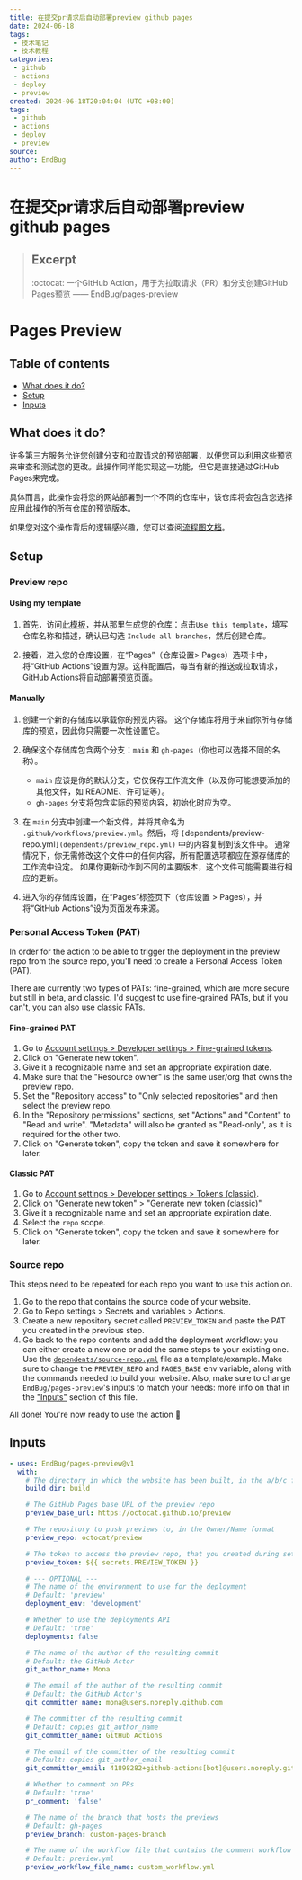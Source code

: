 ```yaml
---
title: 在提交pr请求后自动部署preview github pages
date: 2024-06-18
tags:
 - 技术笔记
 - 技术教程
categories:
 - github
 - actions
 - deploy
 - preview
created: 2024-06-18T20:04:04 (UTC +08:00)
tags:
 - github
 - actions
 - deploy
 - preview
source:
author: EndBug
---
```




# 在提交pr请求后自动部署preview github pages

> ## Excerpt
> :octocat: 一个GitHub Action，用于为拉取请求（PR）和分支创建GitHub Pages预览 —— EndBug/pages-preview

# Pages Preview

## Table of contents

- [What does it do?](#what-does-it-do)
- [Setup](#setup)
- [Inputs](#inputs)

## What does it do?

许多第三方服务允许您创建分支和拉取请求的预览部署，以便您可以利用这些预览来审查和测试您的更改。此操作同样能实现这一功能，但它是直接通过GitHub Pages来完成。

具体而言，此操作会将您的网站部署到一个不同的仓库中，该仓库将会包含您选择应用此操作的所有仓库的预览版本。

如果您对这个操作背后的逻辑感兴趣，您可以查阅[流程图文档](docs/flow_diagram.md)。

## Setup

### Preview repo

#### Using my template

1. 首先，访问[此模板](https://github.com/EndBug/preview-template)，并从那里生成您的仓库：点击`Use this template`，填写仓库名称和描述，确认已勾选 `Include all branches`，然后创建仓库。

2. 接着，进入您的仓库设置，在“Pages”（仓库设置> Pages）选项卡中，将“GitHub Actions”设置为源。这样配置后，每当有新的推送或拉取请求，GitHub Actions将自动部署预览页面。

#### Manually

1. 创建一个新的存储库以承载你的预览内容。
   这个存储库将用于来自你所有存储库的预览，因此你只需要一次性设置它。

2. 确保这个存储库包含两个分支：`main` 和 `gh-pages`（你也可以选择不同的名称）。
    - `main` 应该是你的默认分支，它仅保存工作流文件（以及你可能想要添加的其他文件，如 README、许可证等）。
    - `gh-pages` 分支将包含实际的预览内容，初始化时应为空。

3. 在 `main` 分支中创建一个新文件，并将其命名为 `.github/workflows/preview.yml`。然后，将 `[`dependents/preview-repo.yml`](dependents/preview_repo.yml)` 中的内容复制到该文件中。
   通常情况下，你无需修改这个文件中的任何内容，所有配置选项都应在源存储库的工作流中设定。
   如果你更新动作到不同的主要版本，这个文件可能需要进行相应的更新。

4. 进入你的存储库设置，在“Pages”标签页下（仓库设置 > Pages），并将“GitHub Actions”设为页面发布来源。

### Personal Access Token (PAT)

In order for the action to be able to trigger the deployment in the preview repo from the source repo, you'll need to create a Personal Access Token (PAT).

There are currently two types of PATs: fine-grained, which are more secure but still in beta, and classic. I'd suggest to use fine-grained PATs, but if you can't, you can also use classic PATs.

#### Fine-grained PAT

1. Go to [Account settings > Developer settings > Fine-grained tokens](https://github.com/settings/tokens?type=beta).
2. Click on "Generate new token".
3. Give it a recognizable name and set an appropriate expiration date.
4. Make sure that the "Resource owner" is the same user/org that owns the preview repo.
5. Set the "Repository access" to "Only selected repositories" and then select the preview repo.
6. In the "Repository permissions" sections, set "Actions" and "Content" to "Read and write". "Metadata" will also be granted as "Read-only", as it is required for the other two.
7. Click on "Generate token", copy the token and save it somewhere for later.

#### Classic PAT

1. Go to [Account settings > Developer settings > Tokens (classic)](https://github.com/settings/tokens).
2. Click on "Generate new token" > "Generate new token (classic)"
3. Give it a recognizable name and set an appropriate expiration date.
4. Select the `repo` scope.
5. Click on "Generate token", copy the token and save it somewhere for later.

### Source repo

This steps need to be repeated for each repo you want to use this action on.

1. Go to the repo that contains the source code of your website.
2. Go to Repo settings > Secrets and variables > Actions.
3. Create a new repository secret called `PREVIEW_TOKEN` and paste the PAT you created in the previous step.
4. Go back to the repo contents and add the deployment workflow: you can either create a new one or add the same steps to your existing one. Use the [`dependents/source-repo.yml`](dependents/source_repo.yml) file as a template/example.
  Make sure to change the `PREVIEW_REPO` and `PAGES_BASE` env variable, along with the commands needed to build your website.
  Also, make sure to change `EndBug/pages-preview`'s inputs to match your needs: more info on that in the ["Inputs"](#inputs) section of this file.

All done! You're now ready to use the action 🎉

## Inputs

```yaml
- uses: EndBug/pages-preview@v1
  with:
    # The directory in which the website has been built, in the a/b/c format
    build_dir: build

    # The GitHub Pages base URL of the preview repo
    preview_base_url: https://octocat.github.io/preview

    # The repository to push previews to, in the Owner/Name format
    preview_repo: octocat/preview

    # The token to access the preview repo, that you created during setup
    preview_token: ${{ secrets.PREVIEW_TOKEN }}

    # --- OPTIONAL ---
    # The name of the environment to use for the deployment
    # Default: 'preview'
    deployment_env: 'development'

    # Whether to use the deployments API
    # Default: 'true'
    deployments: false

    # The name of the author of the resulting commit
    # Default: the GitHub Actor
    git_author_name: Mona

    # The email of the author of the resulting commit
    # Default: the GitHub Actor's
    git_committer_name: mona@users.noreply.github.com

    # The committer of the resulting commit
    # Default: copies git_author_name
    git_committer_name: GitHub Actions

    # The email of the committer of the resulting commit
    # Default: copies git_author_email
    git_committer_email: 41898282+github-actions[bot]@users.noreply.github.com

    # Whether to comment on PRs
    # Default: 'true'
    pr_comment: 'false'

    # The name of the branch that hosts the previews
    # Default: gh-pages
    preview_branch: custom-pages-branch

    # The name of the workflow file that contains the comment workflow in the preview repo
    # Default: preview.yml
    preview_workflow_file_name: custom_workflow.yml
```
